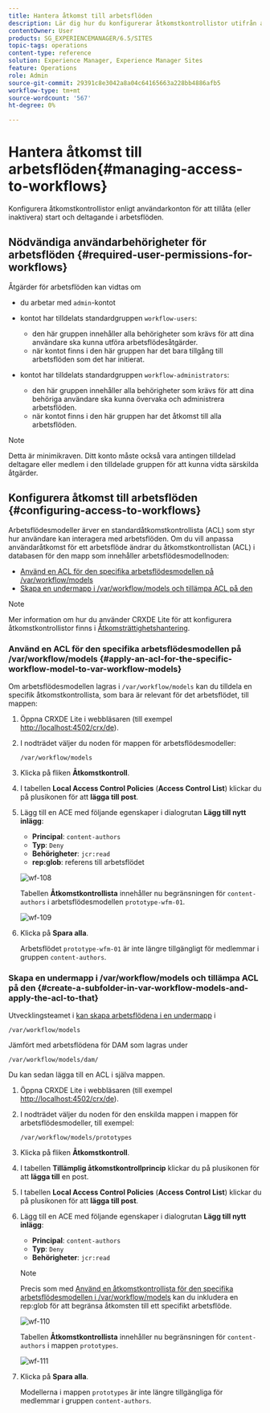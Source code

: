 ```yaml
---
title: Hantera åtkomst till arbetsflöden
description: Lär dig hur du konfigurerar åtkomstkontrollistor utifrån användarkonton så att du kan starta (eller inaktivera) och delta i arbetsflöden.
contentOwner: User
products: SG_EXPERIENCEMANAGER/6.5/SITES
topic-tags: operations
content-type: reference
solution: Experience Manager, Experience Manager Sites
feature: Operations
role: Admin
source-git-commit: 29391c8e3042a8a04c64165663a228bb4886afb5
workflow-type: tm+mt
source-wordcount: '567'
ht-degree: 0%

---
```


# Hantera åtkomst till arbetsflöden{#managing-access-to-workflows}

Konfigurera åtkomstkontrollistor enligt användarkonton för att tillåta (eller inaktivera) start och deltagande i arbetsflöden.

## Nödvändiga användarbehörigheter för arbetsflöden {#required-user-permissions-for-workflows}

Åtgärder för arbetsflöden kan vidtas om

* du arbetar med `admin`-kontot
* kontot har tilldelats standardgruppen `workflow-users`:

   * den här gruppen innehåller alla behörigheter som krävs för att dina användare ska kunna utföra arbetsflödesåtgärder.
   * när kontot finns i den här gruppen har det bara tillgång till arbetsflöden som det har initierat.

* kontot har tilldelats standardgruppen `workflow-administrators`:

   * den här gruppen innehåller alla behörigheter som krävs för att dina behöriga användare ska kunna övervaka och administrera arbetsflöden.
   * när kontot finns i den här gruppen har det åtkomst till alla arbetsflöden.

>[!NOTE]
>
>Detta är minimikraven. Ditt konto måste också vara antingen tilldelad deltagare eller medlem i den tilldelade gruppen för att kunna vidta särskilda åtgärder.

## Konfigurera åtkomst till arbetsflöden {#configuring-access-to-workflows}

Arbetsflödesmodeller ärver en standardåtkomstkontrollista (ACL) som styr hur användare kan interagera med arbetsflöden. Om du vill anpassa användaråtkomst för ett arbetsflöde ändrar du åtkomstkontrollistan (ACL) i databasen för den mapp som innehåller arbetsflödesmodellnoden:

* [Använd en ACL för den specifika arbetsflödesmodellen på /var/workflow/models](/help/sites-administering/workflows-managing.md#apply-an-acl-for-the-specific-workflow-model-to-var-workflow-models)
* [Skapa en undermapp i /var/workflow/models och tillämpa ACL på den](/help/sites-administering/workflows-managing.md#create-a-subfolder-in-var-workflow-models-and-apply-the-acl-to-that)

>[!NOTE]
>
>Mer information om hur du använder CRXDE Lite för att konfigurera åtkomstkontrollistor finns i [Åtkomsträttighetshantering](/help/sites-administering/user-group-ac-admin.md#access-right-management).

### Använd en ACL för den specifika arbetsflödesmodellen på /var/workflow/models {#apply-an-acl-for-the-specific-workflow-model-to-var-workflow-models}

Om arbetsflödesmodellen lagras i `/var/workflow/models` kan du tilldela en specifik åtkomstkontrollista, som bara är relevant för det arbetsflödet, till mappen:

1. Öppna CRXDE Lite i webbläsaren (till exempel [http://localhost:4502/crx/de](http://localhost:4502/crx/de)).
1. I nodträdet väljer du noden för mappen för arbetsflödesmodeller:

   `/var/workflow/models`

1. Klicka på fliken **Åtkomstkontroll**.
1. I tabellen **Local Access Control Policies** (**Access Control List**) klickar du på plusikonen för att **lägga till post**.
1. Lägg till en ACE med följande egenskaper i dialogrutan **Lägg till nytt inlägg**:

   * **Principal**: `content-authors`
   * **Typ**: `Deny`
   * **Behörigheter**: `jcr:read`
   * **rep:glob**: referens till arbetsflödet

   ![wf-108](assets/wf-108.png)

   Tabellen **Åtkomstkontrollista** innehåller nu begränsningen för `content-authors` i arbetsflödesmodellen `prototype-wfm-01`.

   ![wf-109](assets/wf-109.png)

1. Klicka på **Spara alla**.

   Arbetsflödet `prototype-wfm-01` är inte längre tillgängligt för medlemmar i gruppen `content-authors`.

### Skapa en undermapp i /var/workflow/models och tillämpa ACL på den {#create-a-subfolder-in-var-workflow-models-and-apply-the-acl-to-that}

Utvecklingsteamet i [kan skapa arbetsflödena i en undermapp](/help/sites-developing/workflows-models.md#creating-a-new-workflow) i

`/var/workflow/models`

Jämfört med arbetsflödena för DAM som lagras under

`/var/workflow/models/dam/`

Du kan sedan lägga till en ACL i själva mappen.

1. Öppna CRXDE Lite i webbläsaren (till exempel [http://localhost:4502/crx/de](http://localhost:4502/crx/de)).
1. I nodträdet väljer du noden för den enskilda mappen i mappen för arbetsflödesmodeller, till exempel:

   `/var/workflow/models/prototypes`

1. Klicka på fliken **Åtkomstkontroll**.
1. I tabellen **Tillämplig åtkomstkontrollprincip** klickar du på plusikonen för att **lägga till** en post.
1. I tabellen **Local Access Control Policies** (**Access Control List**) klickar du på plusikonen för att **lägga till post**.
1. Lägg till en ACE med följande egenskaper i dialogrutan **Lägg till nytt inlägg**:

   * **Principal**: `content-authors`
   * **Typ**: `Deny`
   * **Behörigheter**: `jcr:read`

   >[!NOTE]
   >
   >Precis som med [Använd en åtkomstkontrollista för den specifika arbetsflödesmodellen i /var/workflow/models](/help/sites-administering/workflows-managing.md#apply-an-acl-for-the-specific-workflow-model-to-var-workflow-models) kan du inkludera en rep:glob för att begränsa åtkomsten till ett specifikt arbetsflöde.

   ![wf-110](assets/wf-110.png)

   Tabellen **Åtkomstkontrollista** innehåller nu begränsningen för `content-authors` i mappen `prototypes`.

   ![wf-111](assets/wf-111.png)

1. Klicka på **Spara alla**.

   Modellerna i mappen `prototypes` är inte längre tillgängliga för medlemmar i gruppen `content-authors`.
